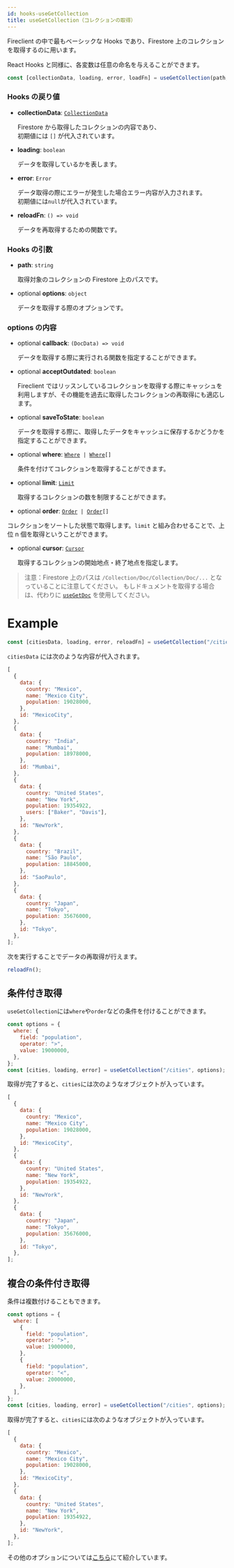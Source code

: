 ```yaml
---
id: hooks-useGetCollection
title: useGetCollection（コレクションの取得）
---
```


Fireclient の中で最もベーシックな Hooks であり、Firestore 上のコレクションを取得するのに用います。

React Hooks と同様に、各変数は任意の命名を与えることができます。

```js
const [collectionData, loading, error, loadFn] = useGetCollection(path, options);
```

### Hooks の戻り値

- **collectionData**: [`CollectionData`](misc-type.md#collectiondata)

  Firestore から取得したコレクションの内容であり、<br>初期値には `[]` が代入されています。

- **loading**: `boolean`

  データを取得しているかを表します。

- **error**: `Error`

  データ取得の際にエラーが発生した場合エラー内容が入力されます。<br>初期値には`null`が代入されています。

- **reloadFn**: `() => void`

  データを再取得するための関数です。

### Hooks の引数

- **path**: `string`

  取得対象のコレクションの Firestore 上のパスです。

- <span class="highlight">optional</span> **options**: `object`

  データを取得する際のオプションです。

### options の内容

- <span class="highlight">optional</span> **callback**: `(DocData) => void`

  データを取得する際に実行される関数を指定することができます。

- <span class="highlight">optional</span> **acceptOutdated**: `boolean`

  Fireclient ではリッスンしているコレクションを取得する際にキャッシュを利用しますが、その機能を過去に取得したコレクションの再取得にも適応します。

- <span class="highlight">optional</span> **saveToState**: `boolean`

  データを取得する際に、取得したデータをキャッシュに保存するかどうかを指定することができます。

- <span class="highlight">optional</span> **where**: <code>[Where](options-overview.md#where) | [Where](options-overview.md#where)[]</code>

  条件を付けてコレクションを取得することができます。

- <span class="highlight">optional</span> **limit**: [`Limit`](options-overview.md#limit)

  取得するコレクションの数を制限することができます。

- <span class="highlight">optional</span> **order**: <code>[Order](options-overview.md#order) | [Order](options-overview.md#order)[]</code>

コレクションをソートした状態で取得します。`limit` と組み合わせることで、上位 n 個を取得ということができます。

- <span class="highlight">optional</span> **cursor**: [`Cursor`](options-overview.md#cursor)

  取得するコレクションの開始地点・終了地点を指定します。

> 注意：Firestore 上のパスは `/Collection/Doc/Collection/Doc/...` となっていることに注意してください。
> もしドキュメントを取得する場合は、代わりに [`useGetDoc`](hooks-useGetDoc.md) を使用してください。

# Example

```js
const [citiesData, loading, error, reloadFn] = useGetCollection("/cities");
```

`citiesData` には次のような内容が代入されます。

```js
[
  {
    data: {
      country: "Mexico",
      name: "Mexico City",
      population: 19028000,
    },
    id: "MexicoCity",
  },
  {
    data: {
      country: "India",
      name: "Mumbai",
      population: 18978000,
    },
    id: "Mumbai",
  },
  {
    data: {
      country: "United States",
      name: "New York",
      population: 19354922,
      users: ["Baker", "Davis"],
    },
    id: "NewYork",
  },
  {
    data: {
      country: "Brazil",
      name: "São Paulo",
      population: 18845000,
    },
    id: "SaoPaulo",
  },
  {
    data: {
      country: "Japan",
      name: "Tokyo",
      population: 35676000,
    },
    id: "Tokyo",
  },
];
```

次を実行することでデータの再取得が行えます。

```js
reloadFn();
```

## 条件付き取得

`useGetCollection`には`where`や`order`などの条件を付けることができます。

```js
const options = {
  where: {
    field: "population",
    operator: ">",
    value: 19000000,
  },
};
const [cities, loading, error] = useGetCollection("/cities", options);
```

取得が完了すると、`cities`には次のようなオブジェクトが入っています。

```js
[
  {
    data: {
      country: "Mexico",
      name: "Mexico City",
      population: 19028000,
    },
    id: "MexicoCity",
  },
  {
    data: {
      country: "United States",
      name: "New York",
      population: 19354922,
    },
    id: "NewYork",
  },
  {
    data: {
      country: "Japan",
      name: "Tokyo",
      population: 35676000,
    },
    id: "Tokyo",
  },
];
```

## 複合の条件付き取得

条件は複数付けることもできます。

```js
const options = {
  where: [
    {
      field: "population",
      operator: ">",
      value: 19000000,
    },
    {
      field: "population",
      operator: "<",
      value: 20000000,
    },
  ],
};
const [cities, loading, error] = useGetCollection("/cities", options);
```

取得が完了すると、`cities`には次のようなオブジェクトが入っています。

```js
[
  {
    data: {
      country: "Mexico",
      name: "Mexico City",
      population: 19028000,
    },
    id: "MexicoCity",
  },
  {
    data: {
      country: "United States",
      name: "New York",
      population: 19354922,
    },
    id: "NewYork",
  },
];
```

その他のオプションについては[こちら](options-overview.md)にて紹介しています。
